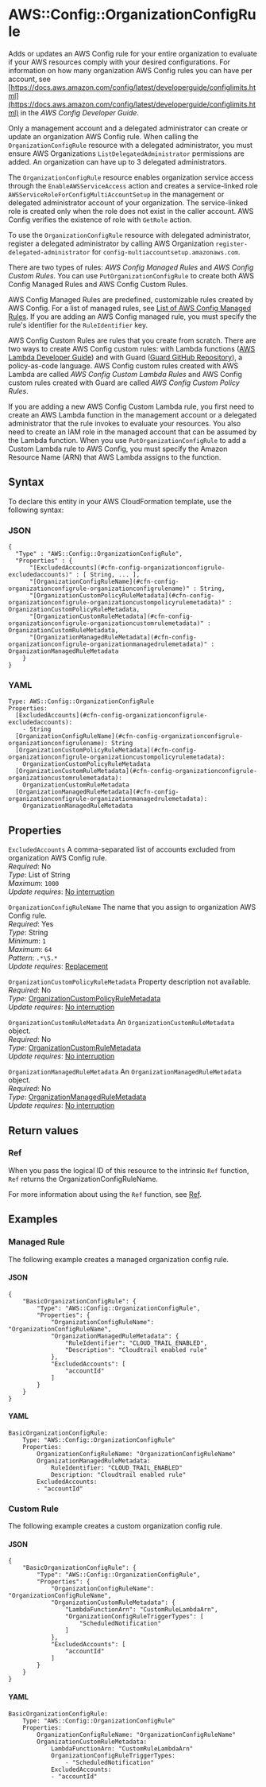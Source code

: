 # AWS::Config::OrganizationConfigRule<a name="aws-resource-config-organizationconfigrule"></a>

Adds or updates an AWS Config rule for your entire organization to evaluate if your AWS resources comply with your desired configurations\. For information on how many organization AWS Config rules you can have per account, see [https://docs.aws.amazon.com/config/latest/developerguide/configlimits.html](https://docs.aws.amazon.com/config/latest/developerguide/configlimits.html) in the *AWS Config Developer Guide*\.

 Only a management account and a delegated administrator can create or update an organization AWS Config rule\. When calling the `OrganizationConfigRule` resource with a delegated administrator, you must ensure AWS Organizations `ListDelegatedAdministrator` permissions are added\. An organization can have up to 3 delegated administrators\.

The `OrganizationConfigRule` resource enables organization service access through the `EnableAWSServiceAccess` action and creates a service\-linked role `AWSServiceRoleForConfigMultiAccountSetup` in the management or delegated administrator account of your organization\. The service\-linked role is created only when the role does not exist in the caller account\. AWS Config verifies the existence of role with `GetRole` action\.

To use the `OrganizationConfigRule` resource with delegated administrator, register a delegated administrator by calling AWS Organization `register-delegated-administrator` for `config-multiaccountsetup.amazonaws.com`\. 

There are two types of rules: *AWS Config Managed Rules* and *AWS Config Custom Rules*\. You can use `PutOrganizationConfigRule` to create both AWS Config Managed Rules and AWS Config Custom Rules\.

AWS Config Managed Rules are predefined, customizable rules created by AWS Config\. For a list of managed rules, see [List of AWS Config Managed Rules](https://docs.aws.amazon.com/config/latest/developerguide/managed-rules-by-aws-config.html)\. If you are adding an AWS Config managed rule, you must specify the rule's identifier for the `RuleIdentifier` key\.

AWS Config Custom Rules are rules that you create from scratch\. There are two ways to create AWS Config custom rules: with Lambda functions \([AWS Lambda Developer Guide](https://docs.aws.amazon.com/config/latest/developerguide/gettingstarted-concepts.html#gettingstarted-concepts-function)\) and with Guard \([Guard GitHub Repository](https://github.com/aws-cloudformation/cloudformation-guard)\), a policy\-as\-code language\. AWS Config custom rules created with AWS Lambda are called *AWS Config Custom Lambda Rules* and AWS Config custom rules created with Guard are called *AWS Config Custom Policy Rules*\.

If you are adding a new AWS Config Custom Lambda rule, you first need to create an AWS Lambda function in the management account or a delegated administrator that the rule invokes to evaluate your resources\. You also need to create an IAM role in the managed account that can be assumed by the Lambda function\. When you use `PutOrganizationConfigRule` to add a Custom Lambda rule to AWS Config, you must specify the Amazon Resource Name \(ARN\) that AWS Lambda assigns to the function\.

## Syntax<a name="aws-resource-config-organizationconfigrule-syntax"></a>

To declare this entity in your AWS CloudFormation template, use the following syntax:

### JSON<a name="aws-resource-config-organizationconfigrule-syntax.json"></a>

```
{
  "Type" : "AWS::Config::OrganizationConfigRule",
  "Properties" : {
      "[ExcludedAccounts](#cfn-config-organizationconfigrule-excludedaccounts)" : [ String, ... ],
      "[OrganizationConfigRuleName](#cfn-config-organizationconfigrule-organizationconfigrulename)" : String,
      "[OrganizationCustomPolicyRuleMetadata](#cfn-config-organizationconfigrule-organizationcustompolicyrulemetadata)" : OrganizationCustomPolicyRuleMetadata,
      "[OrganizationCustomRuleMetadata](#cfn-config-organizationconfigrule-organizationcustomrulemetadata)" : OrganizationCustomRuleMetadata,
      "[OrganizationManagedRuleMetadata](#cfn-config-organizationconfigrule-organizationmanagedrulemetadata)" : OrganizationManagedRuleMetadata
    }
}
```

### YAML<a name="aws-resource-config-organizationconfigrule-syntax.yaml"></a>

```
Type: AWS::Config::OrganizationConfigRule
Properties: 
  [ExcludedAccounts](#cfn-config-organizationconfigrule-excludedaccounts): 
    - String
  [OrganizationConfigRuleName](#cfn-config-organizationconfigrule-organizationconfigrulename): String
  [OrganizationCustomPolicyRuleMetadata](#cfn-config-organizationconfigrule-organizationcustompolicyrulemetadata): 
    OrganizationCustomPolicyRuleMetadata
  [OrganizationCustomRuleMetadata](#cfn-config-organizationconfigrule-organizationcustomrulemetadata): 
    OrganizationCustomRuleMetadata
  [OrganizationManagedRuleMetadata](#cfn-config-organizationconfigrule-organizationmanagedrulemetadata): 
    OrganizationManagedRuleMetadata
```

## Properties<a name="aws-resource-config-organizationconfigrule-properties"></a>

`ExcludedAccounts`  <a name="cfn-config-organizationconfigrule-excludedaccounts"></a>
A comma\-separated list of accounts excluded from organization AWS Config rule\.  
*Required*: No  
*Type*: List of String  
*Maximum*: `1000`  
*Update requires*: [No interruption](https://docs.aws.amazon.com/AWSCloudFormation/latest/UserGuide/using-cfn-updating-stacks-update-behaviors.html#update-no-interrupt)

`OrganizationConfigRuleName`  <a name="cfn-config-organizationconfigrule-organizationconfigrulename"></a>
The name that you assign to organization AWS Config rule\.  
*Required*: Yes  
*Type*: String  
*Minimum*: `1`  
*Maximum*: `64`  
*Pattern*: `.*\S.*`  
*Update requires*: [Replacement](https://docs.aws.amazon.com/AWSCloudFormation/latest/UserGuide/using-cfn-updating-stacks-update-behaviors.html#update-replacement)

`OrganizationCustomPolicyRuleMetadata`  <a name="cfn-config-organizationconfigrule-organizationcustompolicyrulemetadata"></a>
Property description not available\.  
*Required*: No  
*Type*: [OrganizationCustomPolicyRuleMetadata](aws-properties-config-organizationconfigrule-organizationcustompolicyrulemetadata.md)  
*Update requires*: [No interruption](https://docs.aws.amazon.com/AWSCloudFormation/latest/UserGuide/using-cfn-updating-stacks-update-behaviors.html#update-no-interrupt)

`OrganizationCustomRuleMetadata`  <a name="cfn-config-organizationconfigrule-organizationcustomrulemetadata"></a>
An `OrganizationCustomRuleMetadata` object\.  
*Required*: No  
*Type*: [OrganizationCustomRuleMetadata](aws-properties-config-organizationconfigrule-organizationcustomrulemetadata.md)  
*Update requires*: [No interruption](https://docs.aws.amazon.com/AWSCloudFormation/latest/UserGuide/using-cfn-updating-stacks-update-behaviors.html#update-no-interrupt)

`OrganizationManagedRuleMetadata`  <a name="cfn-config-organizationconfigrule-organizationmanagedrulemetadata"></a>
An `OrganizationManagedRuleMetadata` object\.  
*Required*: No  
*Type*: [OrganizationManagedRuleMetadata](aws-properties-config-organizationconfigrule-organizationmanagedrulemetadata.md)  
*Update requires*: [No interruption](https://docs.aws.amazon.com/AWSCloudFormation/latest/UserGuide/using-cfn-updating-stacks-update-behaviors.html#update-no-interrupt)

## Return values<a name="aws-resource-config-organizationconfigrule-return-values"></a>

### Ref<a name="aws-resource-config-organizationconfigrule-return-values-ref"></a>

When you pass the logical ID of this resource to the intrinsic `Ref` function, `Ref` returns the OrganizationConfigRuleName\. 

For more information about using the `Ref` function, see [Ref](https://docs.aws.amazon.com/AWSCloudFormation/latest/UserGuide/intrinsic-function-reference-ref.html)\.

## Examples<a name="aws-resource-config-organizationconfigrule--examples"></a>



### Managed Rule<a name="aws-resource-config-organizationconfigrule--examples--Managed_Rule"></a>

The following example creates a managed organization config rule\.

#### JSON<a name="aws-resource-config-organizationconfigrule--examples--Managed_Rule--json"></a>

```
{
    "BasicOrganizationConfigRule": {
        "Type": "AWS::Config::OrganizationConfigRule",
        "Properties": {
            "OrganizationConfigRuleName": "OrganizationConfigRuleName",
            "OrganizationManagedRuleMetadata": {
                "RuleIdentifier": "CLOUD_TRAIL_ENABLED",
                "Description": "Cloudtrail enabled rule"
            },
            "ExcludedAccounts": [
                "accountId"
            ]
        }
    }
}
```

#### YAML<a name="aws-resource-config-organizationconfigrule--examples--Managed_Rule--yaml"></a>

```
BasicOrganizationConfigRule:
    Type: "AWS::Config::OrganizationConfigRule"
    Properties:
        OrganizationConfigRuleName: "OrganizationConfigRuleName"
        OrganizationManagedRuleMetadata:
            RuleIdentifier: "CLOUD_TRAIL_ENABLED"
            Description: "Cloudtrail enabled rule"
        ExcludedAccounts:
        - "accountId"
```

### Custom Rule<a name="aws-resource-config-organizationconfigrule--examples--Custom_Rule"></a>

The following example creates a custom organization config rule\.

#### JSON<a name="aws-resource-config-organizationconfigrule--examples--Custom_Rule--json"></a>

```
{
    "BasicOrganizationConfigRule": {
        "Type": "AWS::Config::OrganizationConfigRule",
        "Properties": {
            "OrganizationConfigRuleName": "OrganizationConfigRuleName",
            "OrganizationCustomRuleMetadata": {
                "LambdaFunctionArn": "CustomRuleLambdaArn",
                "OrganizationConfigRuleTriggerTypes": [
                    "ScheduledNotification"
                ]
            },
            "ExcludedAccounts": [
                "accountId"
            ]
        }
    }
}
```

#### YAML<a name="aws-resource-config-organizationconfigrule--examples--Custom_Rule--yaml"></a>

```
BasicOrganizationConfigRule:
    Type: "AWS::Config::OrganizationConfigRule"
    Properties:
        OrganizationConfigRuleName: "OrganizationConfigRuleName"
        OrganizationCustomRuleMetadata:
            LambdaFunctionArn: "CustomRuleLambdaArn"
            OrganizationConfigRuleTriggerTypes:
                - "ScheduledNotification"
            ExcludedAccounts:
            - "accountId"
```